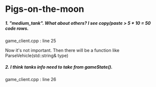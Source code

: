 # Pigs-on-the-moon

<h5> 1. "medium_tank". What about others? I see copy/paste > 5 * 10 = 50 code rows. </h5>
<p>game_client.cpp : line 25</p>
<p>Now it's not important. 
Then there will be a function like ParseVehicle(std::string& type)</p>

<h5>2. I think tanks info need to take from gameState(). </h5>
<p>game_client.cpp : line 26</p>